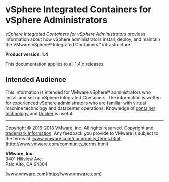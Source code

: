 # vSphere Integrated Containers for vSphere Administrators

*vSphere Integrated Containers for vSphere Administrators* provides information about how vSphere administrators install, deploy, and maintain the VMware vSphere&reg; Integrated Containers&trade; infrastructure.

**Product version: 1.4**

This documentation applies to all 1.4.x releases.

## Intended Audience

This information is intended for VMware vSphere&reg; administrators who install and set up vSphere Integrated Containers. The information is written for experienced vSphere administrators who are familiar with virtual machine technology and datacenter operations. Knowledge of [container technology](https://en.wikipedia.org/wiki/Operating-system-level_virtualization) and [Docker](https://docs.docker.com/) is useful.

----------

Copyright &copy; 2016-2018 VMware, Inc. All rights reserved. [Copyright and trademark information](http://pubs.vmware.com/copyright-trademark.html). Any feedback you provide to VMware is subject to the terms at [www.vmware.com/community_terms.html](http://www.vmware.com/community_terms.html).

**VMware, Inc.**<br>
3401 Hillview Ave.<br>
Palo Alto, CA 94304

[www.vmware.com](http://www.vmware.com)
